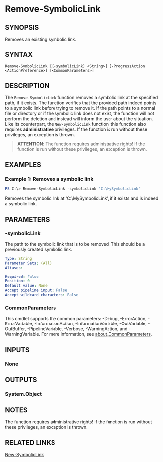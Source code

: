 ﻿---
external help file: EulandaConnect-help.xml
Module Name: EulandaConnect
online version: https://github.com/Eulanda/EulandaConnect/blob/master/docs/Remove-SymbolicLink.md
schema: 2.0.0
lastMod: 2024-03-19T06:27:25
---

# Remove-SymbolicLink

## SYNOPSIS
Removes an existing symbolic link.

## SYNTAX

```
Remove-SymbolicLink [[-symbolicLink] <String>] [-ProgressAction <ActionPreference>] [<CommonParameters>]
```

## DESCRIPTION
The `Remove-SymbolicLink` function removes a symbolic link at the specified path, if it exists. The function verifies that the provided path indeed points to a symbolic link before trying to remove it. If the path points to a normal file or directory or if the symbolic link does not exist, the function will not perform the deletion and instead will inform the user about the situation. Like its counterpart, the `New-SymbolicLink` function, this function also requires **administrative** privileges. If the function is run without these privileges, an exception is thrown. 

> **ATTENTION**: The function requires administrative rights! If the function is run without these privileges, an exception is thrown.

## EXAMPLES

### Example 1: Removes a symbolic link
```powershell
PS C:\> Remove-SymbolicLink -symbolicLink 'C:\MySymbolicLink'
```

Removes the symbolic link at 'C:\MySymbolicLink', if it exists and is indeed a symbolic link.

## PARAMETERS

### -symbolicLink
The path to the symbolic link that is to be removed. This should be a previously created symbolic link.

```yaml
Type: String
Parameter Sets: (All)
Aliases:

Required: False
Position: 0
Default value: None
Accept pipeline input: False
Accept wildcard characters: False
```


### CommonParameters
This cmdlet supports the common parameters: -Debug, -ErrorAction, -ErrorVariable, -InformationAction, -InformationVariable, -OutVariable, -OutBuffer, -PipelineVariable, -Verbose, -WarningAction, and -WarningVariable. For more information, see [about_CommonParameters](http://go.microsoft.com/fwlink/?LinkID=113216).

## INPUTS

### None

## OUTPUTS

### System.Object
## NOTES

The function requires administrative rights! If the function is run without these privileges, an exception is thrown.

## RELATED LINKS

[New-SymbolicLink](./functions/New-SymbolicLink.md)




